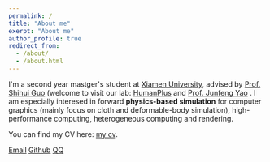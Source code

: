 ```yaml
---
permalink: /
title: "About me"
exerpt: "About me"
author_profile: true
redirect_from: 
  - /about/
  - /about.html
---
```


I'm a second year mastger's student at [Xiamen University]([https://eecs.pku.edu.cn/](https://www.xmu.edu.cn/)), advised by [Prof. Shihui Guo](https://informatics.xmu.edu.cn/info/1018/43139.htm) (welcome to visit our lab: [HumanPlus](https://www.humanplus.xyz/) and [Prof. Junfeng Yao](https://film.xmu.edu.cn/info/1188/1375.htm) . I am especially interesed in forward **physics-based simulation** for computer graphics (mainly focus on cloth and deformable-body simulation), high-performance computing, heterogeneous computing and rendering.

You can find my CV here: [my cv](../assets/Curriculum_Vitae.pdf).

[Email](mailto:38120231150160@stu.xmu.edu.cn) 
[Github](https://github.com/ChengzhuUwU) 
[QQ](https://qm.qq.com/q/TtBqiKBya) 
